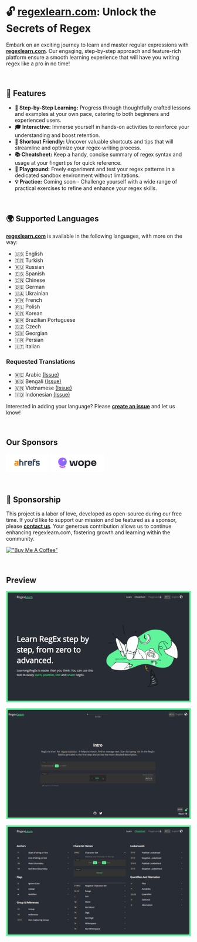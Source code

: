 # **🔓 [regexlearn.com](http://regexlearn.com/): Unlock the Secrets of Regex**

Embark on an exciting journey to learn and master regular expressions with
**[regexlearn.com](https://regexlearn.com/)**. Our engaging, step-by-step approach and feature-rich
platform ensure a smooth learning experience that will have you writing regex like a pro in no time!

<br>

## **🌟 Features**

- **🚶 Step-by-Step Learning:** Progress through thoughtfully crafted lessons and examples at your
  own pace, catering to both beginners and experienced users.
- **🎓 Interactive:** Immerse yourself in hands-on activities to reinforce your understanding and
  boost retention.
- **🚀 Shortcut Friendly:** Uncover valuable shortcuts and tips that will streamline and optimize
  your regex-writing process.
- **📚 Cheatsheet:** Keep a handy, concise summary of regex syntax and usage at your fingertips for
  quick reference.
- **🔬 Playground:** Freely experiment and test your regex patterns in a dedicated sandbox
  environment without limitations.
- **💡 Practice:** Coming soon - Challenge yourself with a wide range of practical exercises to
  refine and enhance your regex skills.

<br>

## **🌍 Supported Languages**

**[regexlearn.com](http://regexlearn.com/)** is available in the following languages, with more on
the way:

- 🇺🇸 English
- 🇹🇷 Turkish
- 🇷🇺 Russian
- 🇪🇸 Spanish
- 🇨🇳 Chinese
- 🇩🇪 German
- 🇺🇦 Ukrainian
- 🇫🇷 French
- 🇵🇱 Polish
- 🇰🇷 Korean
- 🇧🇷 Brazilian Portuguese
- 🇨🇿 Czech
- 🇬🇪 Georgian
- 🇮🇷 Persian
- 🇮🇹 Italian

### Requested Translations

- 🇦🇪 Arabic [(Issue)](https://github.com/aykutkardas/regexlearn.com/issues/163)
- 🇧🇩 Bengali [(Issue)](https://github.com/aykutkardas/regexlearn.com/issues/304)
- 🇻🇳 Vietnamese [(Issue)](https://github.com/aykutkardas/regexlearn.com/issues/329)
- 🇮🇩 Indonesian [(Issue)](https://github.com/aykutkardas/regexlearn.com/issues/335)

Interested in adding your language? Please
**[create an issue](https://github.com/aykutkardas/regexlearn.com/issues/new)** and let us know!

<br>

## Our Sponsors

[![Ahrefs](preview/ahrefs.png)](https://ahrefs.com/) [![Wope](preview/wope.png)](https://wope.com)

<br>

## **💖 Sponsorship**

This project is a labor of love, developed as open-source during our free time. If you'd like to
support our mission and be featured as a sponsor, please
**[contact us](mailto:aykutkrds@gmail.com)**. Your generous contribution allows us to continue
enhancing regexlearn.com, fostering growth and learning within the community.

[!["Buy Me A Coffee"](https://www.buymeacoffee.com/assets/img/custom_images/orange_img.png)](https://www.buymeacoffee.com/aykutkardas)

<br>

## Preview

![Preview](preview/preview-landing.png)

![Preview](preview/preview-learn.png)

![Preview](preview/preview-cheatsheet.png)

<br>
